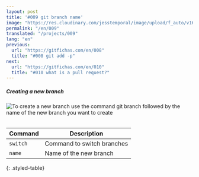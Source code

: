 ```yaml
---
layout: post
title: '#009 git branch name'
image: "https://res.cloudinary.com/jesstemporal/image/upload/f_auto/v1642878594/gitfichas/en/009/thumbnail_vrtjei.jpg"
permalink: "/en/009"
translated: "/projects/009"
lang: "en"
previous:
  url: "https://gitfichas.com/en/008"
  title: "#008 git add -p"
next:
  url: "https://gitfichas.com/en/010"
  title: "#010 what is a pull request?"
---
```

##### Creating a new branch

<img alt="To create a new branch use the command git branch followed by the name of the new branch you want to create" src="https://res.cloudinary.com/jesstemporal/image/upload/v1642878595/gitfichas/en/009/full_c0zmho.jpg"><br><br>

| Command | Description |
|---------|-------------|
| `switch` | Command to switch branches |
| `name` | Name of the new branch |
{: .styled-table}